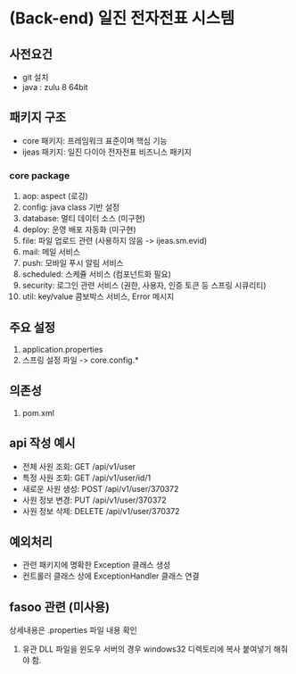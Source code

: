 # (Back-end) 일진 전자전표 시스템
## 사전요건
* git 설치
* java : zulu 8 64bit

## 패키지 구조
- core 패키지: 프레임워크 표준이며 핵심 기능  
- ijeas 패키지: 일진 다이아 전자전표 비즈니스 패키지  

### core package
1. aop: aspect (로깅)
2. config: java class 기반 설정
3. database: 멀티 데이터 소스 (미구현)
4. deploy: 운영 배포 자동화 (미구현)
5. file: 파일 업로드 관련 (사용하지 않음 -> ijeas.sm.evid)
6. mail: 메일 서비스
7. push: 모바일 푸시 알림 서비스
8. scheduled: 스케쥴 서비스 (컴포넌트화 필요)
9. security: 로그인 관련 서비스 (권한, 사용자, 인증 토큰 등 스프링 시큐리티)
10. util: key/value 콤보박스 서비스, Error 메시지

## 주요 설정
1. application.properties
2. 스프링 설정 파일 -> core.config.*

## 의존성
1. pom.xml

## api 작성 예시
- 전체 사원 조회: GET /api/v1/user  
- 특정 사원 조회: GET /api/v1/user/id/1  
- 새로운 사원 생성: POST /api/v1/user/370372  
- 사원 정보 변경: PUT /api/v1/user/370372  
- 사원 정보 삭제: DELETE /api/v1/user/370372  

## 예외처리
- 관련 패키지에 명확한 Exception 클래스 생성  
- 컨트롤러 클래스 상에 ExceptionHandler 클래스 연결  

## fasoo 관련 (미사용)
상세내용은 .properties 파일 내용 확인
1. 유관 DLL 파일을 윈도우 서버의 경우 windows32 디렉토리에 복사 붙여넣기 해줘야 함.
